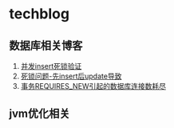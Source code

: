 # techblog

## 数据库相关博客
1. [并发insert死锁验证](https://github.com/liuzhaoqing111/techblog/blob/master/database/dead-lock-insert-high-concurrency.md)
2. [死锁问题-先insert后update导致](https://github.com/liuzhaoqing111/techblog/blob/master/database/dead-lock-insert-update.md)
3. [事务REQUIRES_NEW引起的数据库连接数耗尽](https://github.com/liuzhaoqing111/techblog/blob/master/database/transaction-timeout-by-transaction-nested.md)

## jvm优化相关
